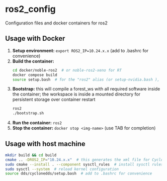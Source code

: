 # ros2_config
Configuration files and docker containers for ros2

## Usage with Docker

1. **Setup environment:**  `export ROS2_IP=10.24.x.x` (add to .bashrc for convenience)
2. **Build the container:**
    ```bash
    cd docker/noble-ros2  # or noble-ros2-xeno for RT
    docker compose build
    source setup.bash  # for the "ros2" alias (or setup-nvidia.bash ), add to .bashrc for convenience
    ```
3. **Bootstrap:** this will compile a forest_ws with all required software inside the container; the workspace is inside a mounted directory for persistent storage over container restart
   ```bash
   ros2
   ./bootstrap.sh
   ```
4. **Run the container:** `ros2`
5. **Stop the container:**  `docker stop <img-name>` (use TAB for completion)


## Usage with host machine

```bash
mkdir build && cd build
cmake .. -DROS2_IP="10.24.x.x"  # this generates the xml file for CycloneDDS with the correct network address
sudo cmake --install . --component sysctl_rules  # install sysctl rules for optimized kernel configuration
sudo sysctl --system  # reload kernel configuration
source dds/cyclonedds/setup.bash  # add to .bashrc for convenience
```

